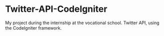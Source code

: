 # Twitter-API-CodeIgniter
My project during the internship at the vocational school. Twitter API, using the CodeIgniter framework.
